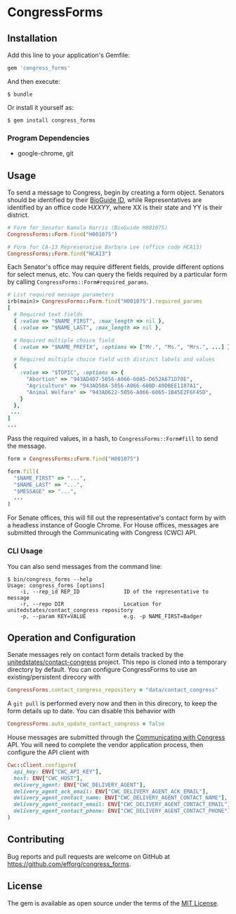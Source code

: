 # CongressForms


## Installation

Add this line to your application's Gemfile:

```ruby
gem 'congress_forms'
```

And then execute:

    $ bundle

Or install it yourself as:

    $ gem install congress_forms


### Program Dependencies

  * google-chrome, git


## Usage

To send a message to Congress, begin by creating a form object. Senators should be identified by their [BioGuide ID](https://www.congress.gov/help/field-values/member-bioguide-ids), while Representatives are identified by an office code H*XXYY*, where XX is their state and YY is their district.

```ruby
# Form for Senator Kamala Harris (BioGuide H001075)
CongressForms::Form.find("H001075")

# Form for CA-13 Represenative Barbara Lee (office code HCA13)
CongressForms::Form.find("HCA13")
```

Each Senator's office may require different fields, provide different options for select menus, etc. You can query the fields required by a particular form by calling `CongressForms::Form#required_params`.

```ruby
# List required message parameters
irb(main)> CongressForms::Form.find("H001075").required_params
[
  # Required text fields
  { :value => "$NAME_FIRST", :max_length => nil },
  { :value => "$NAME_LAST", :max_length => nil },

  # Required multiple choice field
  { :value => "$NAME_PREFIX", :options => ["Mr.", "Ms.", "Mrs.", ...] },

  # Required multiple choice field with distinct labels and values
  {
    :value => "$TOPIC", :options => {
      "Abortion" => "943AD4D7-5056-A066-60A5-D652A671D70E",
      "Agriculture" => "943AD58A-5056-A066-60BD-A9DBEE1187A1",
      "Animal Welfare" => "943AD622-5056-A066-6065-1B45E2F6F45D",
    }
  },
 ...
]
...
```

Pass the required values, in a hash, to `CongressForms::Form#fill` to send the message.

```ruby
form = CongressForms::Form.find("H001075")

form.fill(
  "$NAME_FIRST" => "...",
  "$NAME_LAST" => "...",
  "$MESSAGE" => "...",
  ...
)
```

For Senate offices, this will fill out the representative's contact form by with a headless instance of Google Chrome. For House offices, messages are submitted through the Communicating with Congress (CWC) API.


### CLI Usage

You can also send messages from the command line:

```
$ bin/congress_forms --help
Usage: congress_forms [options]
    -i, --rep_id REP_ID              ID of the representative to message
    -r, --repo DIR                   Location for unitedstates/contact_congress repository
    -p, --param KEY=VALUE            e.g. -p NAME_FIRST=Badger
```


## Operation and Configuration

Senate messages rely on contact form details tracked by the [unitedstates/contact-congress](https://github.com/unitedstates/contact-congress) project. This repo is cloned into a temporary directory by default. You can configure CongressForms to use an existing/persistent direcory with

```ruby
CongressForms.contact_congress_repository = "data/contact_congress"
```

A `git pull` is performed every now and then in this direcory, to keep the form details up to date. You can disable this behavior with

```ruby
CongressForms.auto_update_contact_congress = false
```

House messages are submitted through the [Communicating with Congress](https://www.house.gov/doing-business-with-the-house/communicating-with-congress-cwc) API. You will need to complete the vendor application process, then configure the API client with

```ruby
Cwc::Client.configure(
  api_key: ENV["CWC_API_KEY"],
  host: ENV["CWC_HOST"],
  delivery_agent: ENV["CWC_DELIVERY_AGENT"],
  delivery_agent_ack_email: ENV["CWC_DELIVERY_AGENT_ACK_EMAIL"],
  delivery_agent_contact_name: ENV["CWC_DELIVERY_AGENT_CONTACT_NAME"],
  delivery_agent_contact_email: ENV["CWC_DELIVERY_AGENT_CONTACT_EMAIL"],
  delivery_agent_contact_phone: ENV["CWC_DELIVERY_AGENT_CONTACT_PHONE"]
)
```


## Contributing

Bug reports and pull requests are welcome on GitHub at https://github.com/efforg/congress_forms.


## License

The gem is available as open source under the terms of the [MIT License](http://opensource.org/licenses/MIT).

